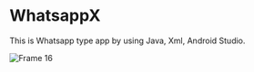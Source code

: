 # WhatsappX
This is Whatsapp type app by using Java, Xml, Android Studio.

![Frame 16](https://github.com/abrar8954/WhatsappX/assets/90710063/c44ed377-9401-4a88-aca1-cacdf332d847)
